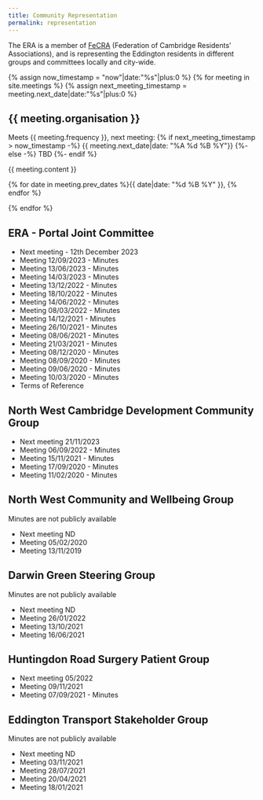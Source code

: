 ```yaml
---
title: Community Representation
permalink: representation
---
```


The ERA is a member of [FeCRA](https://www.fecra.org.uk/) (Federation of Cambridge Residents’ Associations), and is representing the Eddington residents in different groups and committees locally and city-wide.

{% assign now_timestamp = "now"|date:"%s"|plus:0 %}
{% for meeting in site.meetings %}
{% assign next_meeting_timestamp = meeting.next_date|date:"%s"|plus:0 %}

## {{ meeting.organisation }}

Meets {{ meeting.frequency }}, next meeting:
{% if next_meeting_timestamp > now_timestamp -%}
  {{ meeting.next_date|date: "%A %d %B %Y"}}
{%- else -%}
  TBD
{%- endif %}

{{ meeting.content }}

{% for date in meeting.prev_dates %}{{ date|date: "%d %B %Y"  }},   {% endfor %}

{% endfor %}

## ERA - Portal Joint Committee

* Next meeting - 12th December 2023
* Meeting 12/09/2023 - Minutes
* Meeting 13/06/2023 - Minutes
* Meeting 14/03/2023 - Minutes
* Meeting 13/12/2022 - Minutes
* Meeting 18/10/2022 - Minutes
* Meeting 14/06/2022 - Minutes
* Meeting 08/03/2022 - Minutes
* Meeting 14/12/2021 - Minutes
* Meeting 26/10/2021 - Minutes
* Meeting 08/06/2021 - Minutes
* Meeting 21/03/2021 - Minutes
* Meeting 08/12/2020 - Minutes
* Meeting 08/09/2020 - Minutes
* Meeting 09/06/2020 - Minutes
* Meeting 10/03/2020 - Minutes
* Terms of Reference

## North West Cambridge Development Community Group

* Next meeting 21/11/2023
* Meeting 06/09/2022 - Minutes
* Meeting 15/11/2021 - Minutes
* Meeting 17/09/2020 - Minutes
* Meeting 11/02/2020 - Minutes

## North West Community and Wellbeing Group

Minutes are not publicly available

* Next meeting ND
* Meeting 05/02/2020
* Meeting 13/11/2019


## Darwin Green Steering Group

Minutes are not publicly available

* Next meeting ND
* Meeting 26/01/2022
* Meeting 13/10/2021
* Meeting 16/06/2021

## Huntingdon Road Surgery Patient Group
* Next meeting 05/2022
* Meeting 09/11/2021
* Meeting 07/09/2021 - Minutes

## Eddington Transport Stakeholder Group

Minutes are not publicly available

* Next meeting ND
* Meeting 03/11/2021
* Meeting 28/07/2021
* Meeting 20/04/2021
* Meeting 18/01/2021
